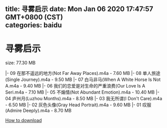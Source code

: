 
title: 寻雾启示
date: Mon Jan 06 2020 17:47:57 GMT+0800 (CST)    
categories: baidu
---

# 寻雾启示
size: 77.30 MB
 
 
|- 09 在那不遥远的地方(Not Far Away Places).m4a - 7.60 MB
|- 08 单人旅途(Single Journey).m4a - 9.50 MB
|- 07 白马非马(When A White Horse Is Not A.m4a - 9.40 MB
|- 06 我们的恋爱是对生命的严重浪费(Our Love Is A Seri.m4a - 7.10 MB
|- 05 不煽情(Not Abundant Emotion).m4a - 10.40 MB
|- 04 庐州月(Luzhou Months).m4a - 8.50 MB
|- 03 我无所谓(I Don't Care).m4a - 6.50 MB
|- 02 灰色头像(Gray Head Portrait).m4a - 9.60 MB
|- 01 叹服(Admire Deeply).m4a - 8.70 MB

[How to download](https://bpcam.bemobtrk.com/go/2ceec3aa-1ca2-46d6-b9ff-aaa5c184517c?jno=4798)